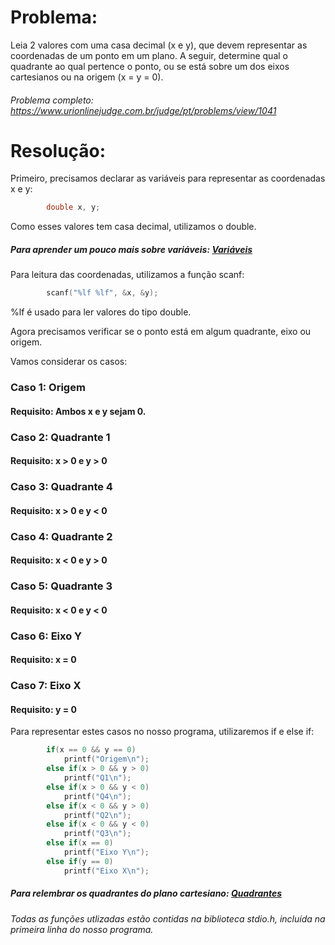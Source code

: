 # Problema:

Leia 2 valores com uma casa decimal (x e y), que devem representar as coordenadas de um ponto em um plano. A seguir, determine qual o quadrante ao qual pertence o ponto, ou se está sobre um dos eixos cartesianos ou na origem (x = y = 0).

###### Problema completo: https://www.urionlinejudge.com.br/judge/pt/problems/view/1041

# Resolução:

Primeiro, precisamos declarar as variáveis para representar as coordenadas x e y:
```c
        double x, y;
```

Como esses valores tem casa decimal, utilizamos o double.

##### Para aprender um pouco mais sobre variáveis: [Variáveis](http://linguagemc.com.br/variaveis-em-linguagem-c/)

Para leitura das coordenadas, utilizamos a função scanf:
```c
        scanf("%lf %lf", &x, &y);
```
%lf é usado para ler valores do tipo double. 

Agora precisamos verificar se o ponto está em algum quadrante, eixo ou origem.

Vamos considerar os casos: 

### Caso 1: Origem 
#### Requisito: Ambos x e y sejam 0.

### Caso 2: Quadrante 1
#### Requisito: x > 0 e y > 0

### Caso 3: Quadrante 4
#### Requisito: x > 0 e y < 0

### Caso 4: Quadrante 2
#### Requisito: x < 0 e y > 0

### Caso 5: Quadrante 3
#### Requisito: x < 0 e y < 0

### Caso 6: Eixo Y
#### Requisito: x = 0

### Caso 7: Eixo X
#### Requisito: y = 0

Para representar estes casos no nosso programa, utilizaremos if e else if: 
```c
        if(x == 0 && y == 0)
            printf("Origem\n");
        else if(x > 0 && y > 0)
            printf("Q1\n");
        else if(x > 0 && y < 0)
            printf("Q4\n");
        else if(x < 0 && y > 0)
            printf("Q2\n");
        else if(x < 0 && y < 0)
            printf("Q3\n");
        else if(x == 0)
            printf("Eixo Y\n");
        else if(y == 0)
            printf("Eixo X\n");
```
##### Para relembrar os quadrantes do plano cartesiano: [Quadrantes](https://www.estudopratico.com.br/plano-cartesiano/) 


###### Todas as funções utlizadas estão contidas na biblioteca stdio.h, incluída na primeira linha do nosso programa.

